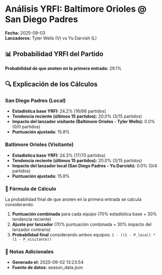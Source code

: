 # Análisis YRFI: Baltimore Orioles @ San Diego Padres

**Fecha:** 2025-09-03  
**Lanzadores:** Tyler Wells (V) vs Yu Darvish (L)

## 📊 Probabilidad YRFI del Partido

**Probabilidad de que anoten en la primera entrada:** 29.1%

## 🔍 Explicación de los Cálculos

### San Diego Padres (Local)
- **Estadística base YRFI:** 24.2% (16/66 partidos)
- **Tendencia reciente (últimos 15 partidos):** 20.0% (3/15 partidos)
- **Impacto del lanzador visitante (Baltimore Orioles - Tyler Wells):** 0.0% (0/0 partidos)
- **Puntuación ajustada:** 15.8%

### Baltimore Orioles (Visitante)
- **Estadística base YRFI:** 24.3% (17/70 partidos)
- **Tendencia reciente (últimos 15 partidos):** 20.0% (3/15 partidos)
- **Impacto del lanzador local (San Diego Padres - Yu Darvish):** 0.0% (0/4 partidos)
- **Puntuación ajustada:** 15.8%

### 📝 Fórmula de Cálculo

La probabilidad final de que anoten en la primera entrada se calcula considerando:
1. **Puntuación combinada** para cada equipo (70% estadística base + 30% tendencia reciente)
2. **Ajuste por lanzador** (70% puntuación combinada + 30% impacto del lanzador contrario)
3. **Probabilidad final** considerando ambos equipos: `1 - ((1 - P_local) * (1 - P_visitante))`

### 📌 Notas Adicionales

- **Generado el:** 2025-09-02 13:23:54
- **Fuente de datos:** season_data.json
